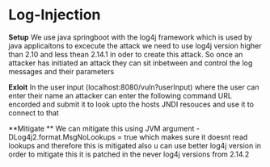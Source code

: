 # Log-Injection
**Setup**
We use java springboot with the log4j framework which is used by java applicaitons to excecute the attack 
we need to use log4j version higher than 2.10 and less thean 2.14.1 in oder to create this attack. So once an 
attacker has initiated an attack they can sit inbetween and control the log messages and their parameters

**Exloit**
In the user input (localhost:8080/vuln?userInput) where the user can enter their name an attacker can enter the following command
URL encorded and submit it to look upto the hosts JNDI resouces and use it to connect to that

**Mitigate **
We can mitigate this using JVM argument -DLog4j2.format.MsgNoLookups = true which makes sure it doesnt read 
lookups and therefore this is mitigated also u can use better log4j version in order to mitigate this
it is patched in the never log4j versions from 2.14.2
